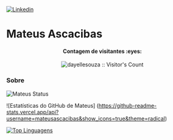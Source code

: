 
[![Linkedin](https://img.shields.io/badge/LinkedIn-blue?style=for-the-badge&logo=Linkedin)](https://www.linkedin.com/in/mateus-a-62a907142/)

# Mateus Ascacibas
<h4 align="center">Contagem de visitantes :eyes:</h4>
<p align="center"><img src="https://profile-counter.glitch.me/{dayellesouza}/count.svg" alt="dayellesouza :: Visitor's Count" /></p>

###  Sobre
![Mateus Status](https://github-readme-stats.vercel.app/api?username=mateusascacibas&show_icons=true)


![Estatísticas do GitHub de Mateus] (https://github-readme-stats.vercel.app/api?username=mateusascacibas&show_icons=true&theme=radical)

[![Top Linguagens](https://github-readme-stats.vercel.app/api/top-langs/?username=mateusascacibas&layout=compact)](https://github.com/anuraghazra/github-readme-stats)
